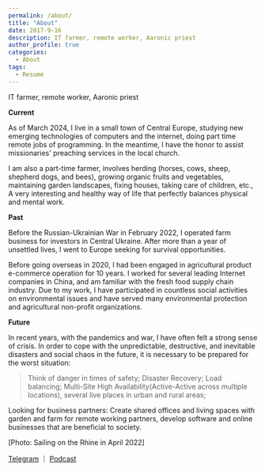 ```yaml
---
permalink: /about/
title: "About"
date: 2017-9-16
description: IT farmer, remote worker, Aaronic priest
author_profile: true
categories:
  - About
tags:
  - Resume
---
```


IT farmer, remote worker, Aaronic priest

**Current**

As of March 2024, I live in a small town of Central Europe, studying new emerging technologies of computers and the internet, doing part time remote jobs of programming. In the meantime, I have the honor to assist missionaries' preaching services in the local church.

I am also a part-time farmer, involves herding (horses, cows, sheep, shepherd dogs, and bees), growing organic fruits and vegetables, maintaining garden landscapes, fixing houses, taking care of children, etc., A very interesting and healthy way of life that perfectly balances physical and mental work.


**Past**

Before the Russian-Ukrainian War in February 2022, I operated farm business for investors in Central Ukraine. After more than a year of unsettled lives, I went to Europe seeking for survival opportunities.

Before going overseas in 2020, I had been engaged in agricultural product e-commerce operation for 10 years. I worked for several leading Internet companies in China, and am familiar with the fresh food supply chain industry. Due to my work, I have participated in countless social activities on environmental issues and have served many environmental protection and agricultural non-profit organizations.


**Future**

In recent years, with the pandemics and war, I have often felt a strong sense of crisis. In order to cope with the unpredictable, destructive, and inevitable disasters and social chaos in the future, it is necessary to be prepared for the worst situation:

> Think of danger in times of safety;
> Disaster Recovery;
> Load balancing;
> Multi-Site High Availability(Active-Active across multiple locations), several live places in urban and rural areas;

Looking for business partners: Create shared offices and living spaces with garden and farm for remote working partners, develop software and online businesses that are beneficial to society.


[Photo: Sailing on the Rhine in April 2022]

[Telegram](https://t.me/atomxxx) ｜
[Podcast](https://podcasters.spotify.com/pod/show/coolshell)
